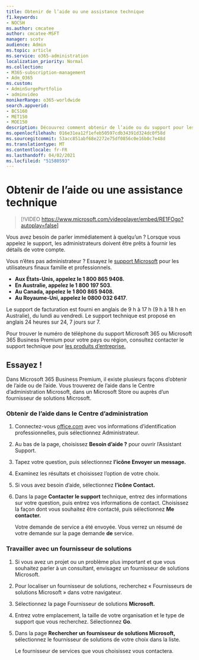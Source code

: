 ```yaml
---
title: Obtenir de l’aide ou une assistance technique
f1.keywords:
- NOCSH
ms.author: cmcatee
author: cmcatee-MSFT
manager: scotv
audience: Admin
ms.topic: article
ms.service: o365-administration
localization_priority: Normal
ms.collection:
- M365-subscription-management
- Adm_O365
ms.custom:
- AdminSurgePortfolio
- adminvideo
monikerRange: o365-worldwide
search.appverid:
- BCS160
- MET150
- MOE150
description: Découvrez comment obtenir de l’aide ou du support pour les administrateurs dans Microsoft 365 Business Premium.
ms.openlocfilehash: 016e31ea12f1efeb50597cdb34391d324dc0f58d
ms.sourcegitcommit: 53acc851abf68e2272e75df0856c0e16b0c7e48d
ms.translationtype: MT
ms.contentlocale: fr-FR
ms.lasthandoff: 04/02/2021
ms.locfileid: "51580593"
---
```

# <a name="get-help-or-support"></a>Obtenir de l’aide ou une assistance technique

> [!VIDEO https://www.microsoft.com/videoplayer/embed/RE1FOgo?autoplay=false]

Vous avez besoin de parler immédiatement à quelqu’un ? Lorsque vous appelez le support, les administrateurs doivent être prêts à fournir les détails de votre compte.

Vous n’êtes pas administrateur ? Essayez le [support Microsoft](https://go.microsoft.com/fwlink/?linkid=860695) pour les utilisateurs finaux famille et professionnels.

- **Aux États-Unis, appelez le 1 800 865 9408.**
- **En Australie, appelez le 1 800 197 503**.
- **Au Canada, appelez le 1 800 865 9408.**
- **Au Royaume-Uni, appelez le 0800 032 6417**.

Le support de facturation est fourni en anglais de 9 h à 17 h (9 h à 18 h en Australie), du lundi au vendredi.
Le support technique est proposé en anglais 24 heures sur 24, 7 jours sur 7.

Pour trouver le numéro de téléphone du support Microsoft 365 ou Microsoft 365 Business Premium pour votre pays ou région, consultez contacter le support technique pour [les produits d’entreprise.](https://support.microsoft.com/office/32a17ca7-6fa0-4870-8a8d-e25ba4ccfd4b)

## <a name="try-it"></a>Essayez !

Dans Microsoft 365 Business Premium, il existe plusieurs façons d’obtenir de l’aide ou de l’aide. Vous trouverez de l’aide dans le Centre d’administration Microsoft, dans un Microsoft Store ou auprès d’un fournisseur de solutions Microsoft.

### <a name="get-help-in-the-admin-center"></a>Obtenir de l’aide dans le Centre d’administration

1. Connectez-vous [office.com](https://office.com) avec vos informations d’identification professionnelles, puis sélectionnez Administrateur.
1. Au bas de la page, choisissez **Besoin d’aide ?** pour ouvrir l’Assistant Support.
1. Tapez votre question, puis sélectionnez **l’icône Envoyer un message.**
1. Examinez les résultats et choisissez l’option de votre choix.
1. Si vous avez besoin d’aide, sélectionnez **l’icône Contact.**
1. Dans la page **Contacter le support** technique, entrez des informations sur votre question, puis entrez vos informations de contact. Choisissez la façon dont vous souhaitez être contacté, puis sélectionnez **Me contacter.**

    Votre demande de service a été envoyée. Vous verrez un résumé de votre demande sur la page demande **de** service.

### <a name="work-with-a-solution-provider"></a>Travailler avec un fournisseur de solutions

1. Si vous avez un projet ou un problème plus important et que vous souhaitez parler à un consultant, envisagez un fournisseur de solutions Microsoft.
1. Pour localiser un fournisseur de solutions, recherchez « Fournisseurs de solutions Microsoft » dans votre navigateur.
1. Sélectionnez la page Fournisseur de solutions **Microsoft.**
1. Entrez votre emplacement, la taille de votre organisation et le type de support que vous recherchez. Sélectionnez **Go**.
1. Dans la page **Rechercher un fournisseur de solutions Microsoft,** sélectionnez le fournisseur de solutions de votre choix dans la liste.

    Le fournisseur de services que vous choisissez vous contactera.